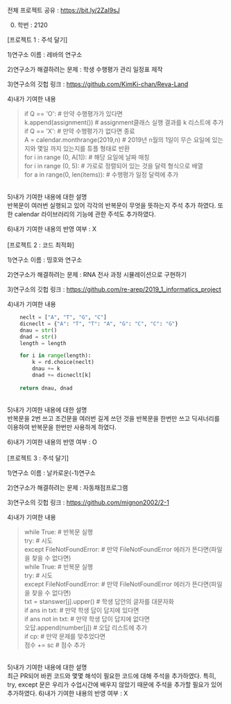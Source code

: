 전체 프로젝트 공유 : https://bit.ly/2ZaI9sJ<br>


0. 학번 : 2120<br>

[프로젝트 1 : 주석 달기]<br>

1)연구소 이름 : 레바의 연구소<br>

2)연구소가 해결하려는 문제 : 학생 수행평가 관리 일정표 제작<br>

3)연구소의 깃헙 링크 : https://github.com/KimKi-chan/Reva-Land<br>

4)내가 기여한 내용<br>
<blockquote>
    if Q == 'O':  # 만약 수행평가가 있다면<br>
        k.append(assignment())  # assignment클래스 실행 결과를 k 리스트에 추가<br>
    if Q == 'X':  # 만약 수행평가가 없다면 종료<br>
    A = calendar.monthrange(2019,n)  # 2019년 n월의 1일이 무슨 요일에 있는지와 몇일 까지 있는지를 튜플 형태로 반환<br>
    for i in range (0, A[1]):  # 해당 요일에 날짜 매칭<br>
    for i in range (0, 5):  # 가로로 정렬되어 있는 것을 달력 형식으로 배열<br>
    for a in range(0, len(items)):  # 수행평가 일정 달력에 추가<br>
</blockquote>
<br>
5)내가 기여한 내용에 대한 설명<br>
반복문이 여러번 실행되고 있어 각각의 반복문이 무엇을 뜻하는지 주석 추가 하였다. 또한 calendar 라이브러리의 기능에 관한 주석도 추가하였다.<br>

6)내가 기여한 내용의 반영 여부 : X<br>
<br>
[프로젝트 2 : 코드 최적화]<br>

1)연구소 이름 : 띵호와 연구소<br>

2)연구소가 해결하려는 문제 : RNA 전사 과정 시뮬레이션으로 구현하기<br>

3)연구소의 깃헙 링크 : https://github.com/re-arep/2019_1_informatics_project<br>

4)내가 기여한 내용<br>
```python
    neclt = ["A", "T", "G", "C"]
    dicneclt = {"A": "T", "T": "A", "G": "C", "C": "G"}
    dnau = str()
    dnad = str()
    length = length

    for i in range(length):
        k = rd.choice(neclt)
        dnau += k
        dnad += dicneclt[k]
        
    return dnau, dnad
```
<br>
5)내가 기여한 내용에 대한 설명<br>
반복문을 2번 쓰고 조건문을 여러번 길게 쓰던 것을 반복문을 한번만 쓰고 딕셔너리를 이용하여 반복문을 한번만 사용하게 하였다.<br>

6)내가 기여한 내용의 반영 여부 : O<br>
<br>
[프로젝트 3 : 주석 달기]<br>

1)연구소 이름 : 날카로운(-1)연구소<br>

2)연구소가 해결하려는 문제 : 자동채점프로그램<br>

3)연구소의 깃헙 링크 : https://github.com/mignon2002/2-1<br>

4)내가 기여한 내용<br>
<blockquote>
  while True:  # 반복문 실행<br>
      try:  # 시도<br>
      except FileNotFoundError:  # 만약 FileNotFoundError 에러가 뜬다면(파일을 찾을 수 없다면)<br>
  while True:  # 반복문 실행<br>
      try:  # 시도<br>
      except FileNotFoundError:  # 만약 FileNotFoundError 에러가 뜬다면(파일을 찾을 수 없다면)<br>
      txt = stanswer[j].upper()  # 학생 답안의 글자를 대문자화<br>
          if ans in txt:  # 만약 학생 답이 답지에 있다면<br>
          if ans not in txt:  # 만약 학생 답이 답지에 없다면<br>
              오답.append(number[j])  # 오답 리스트에 추가<br>
      if cp:  # 만약 문제를 맞추었다면<br>
          점수 += sc  # 점수 추가<br>
</blockquote>
<br>
5)내가 기여한 내용에 대한 설명<br>
최근 PR되어 바뀐 코드와 몇몇 해석이 필요한 코드에 대해 주석을 추가하였다. 특히, try, except 문은 우리가 수업시간에 배우지 않았기 때문에 주석을 추가할 필요가 있어 추가하였다.
6)내가 기여한 내용의 반영 여부 : X<br>
